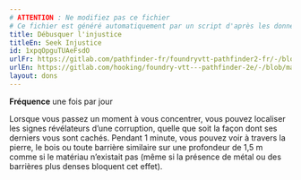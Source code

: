 ```yaml
---
# ATTENTION : Ne modifiez pas ce fichier
# Ce fichier est généré automatiquement par un script d'après les données du module Foundry VTT officiel et de sa traduction
title: Débusquer l'injustice
titleEn: Seek Injustice
id: 1xpqOpguTUAeFsdO
urlFr: https://gitlab.com/pathfinder-fr/foundryvtt-pathfinder2-fr/-/blob/master/data/feats/1xpqOpguTUAeFsdO.htm
urlEn: https://gitlab.com/hooking/foundry-vtt---pathfinder-2e/-/blob/master/packs/data/feats.db/seek-injustice.json
layout: dons
---
```

**Fréquence** une fois par jour

Lorsque vous passez un moment à vous concentrer, vous pouvez localiser les signes révélateurs d’une corruption, quelle que soit la façon dont ses derniers vous sont cachés. Pendant 1 minute, vous pouvez voir à travers la pierre, le bois ou toute barrière similaire sur une profondeur de 1,5 m comme si le matériau n’existait pas (même si la présence de métal ou des barrières plus denses bloquent cet effet).

